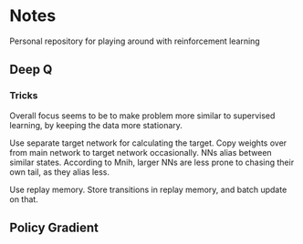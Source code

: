 # Notes
Personal repository for playing around with reinforcement learning

## Deep Q

### Tricks
Overall focus seems to be to make problem more similar to supervised learning,
by keeping the data more stationary.

Use separate target network for calculating the target. 
Copy weights over from main network to target network occasionally.
NNs alias between similar states. 
According to Mnih, larger NNs are less prone to chasing their own tail, as they alias less.

Use replay memory. Store transitions in replay memory, and batch update on that.


## Policy Gradient
